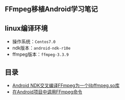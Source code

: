 ## FFmpeg移植Android学习笔记

## linux编译环境
- 操作系统：`Centos7.0`
- ndk版本：`android-ndk-r10e`
- ffmpeg版本：`ffmpeg-3.3.9`

## 目录
- [Android NDK交叉编译FFmpeg为一个libffmpeg.so库](https://github.com/Victor2018/FFmpegProLib/blob/master/docs/build_ffmpeg_for_one_lib_libffmpeg_so.md)
- [在Android项目中调用FFmpeg命令](https://github.com/Victor2018/FFmpegProLib/blob/master/docs/run_ffmpeg_cmd_in_android.md)



